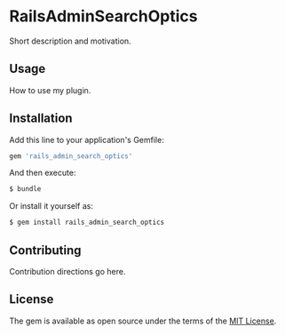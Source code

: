 # RailsAdminSearchOptics
Short description and motivation.

## Usage
How to use my plugin.

## Installation
Add this line to your application's Gemfile:

```ruby
gem 'rails_admin_search_optics'
```

And then execute:
```bash
$ bundle
```

Or install it yourself as:
```bash
$ gem install rails_admin_search_optics
```

## Contributing
Contribution directions go here.

## License
The gem is available as open source under the terms of the [MIT License](https://opensource.org/licenses/MIT).
